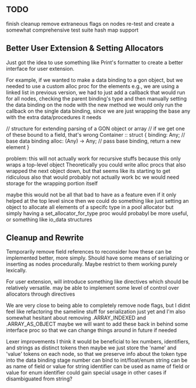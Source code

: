 
## TODO

finish cleanup
    remove extraneous flags on nodes
re-test and create a somewhat comprehensive test suite 
hash map support


## Better User Extension & Setting Allocators

Just got the idea to use something like Print's formatter to create a better interface for user extension.

For example, if we wanted to make a data binding to a gon object, but we needed to use a custom alloc proc for the elements
    e.g., we are using a linked list
        in previous version, we had to just add a callback that would run for all nodes, 
        checking the parent binding's type and then manually setting the data binding on the node
        with the new method we would only run the callback on the single data binding, since we are just wrapping the base any with the extra data/procedures it needs

// structure for extending parsing of a GON object or array
// if we get one of these bound to a field, that's wrong
Container :: struct {
    binding: Any; // base data binding
    alloc: (Any) -> Any; // pass base binding, return a new element
}

problem: this will not actually work for recursive stuffs
because this only wraps a top-level object
Theoretically you could write alloc procs that also wrapped the next object down, but that seems like its starting to get ridiculous
    also that would probably not actually work bc we would need storage for the wrapping portion itself

maybe this would not be all that bad to have as a feature even if it only helped at the top level
since then we could do something like just setting an object to allocate all elements of a specifc type in a pool allocator
but simply having a set_allocator_for_type proc would probabyl be more useful, or something like io_data structures




## Cleanup and Rewrite

Temporarily remove field references to reconsider how these can be implemented better, more simply.
    Should have some means of serializing or inserting as nodes procedurally.
    Maybe restrict to them working purely lexically.

For user extension, will introduce something like directives which should be relatively versatile. 
    may be able to implement some level of control over allocators through directives

We are very close to being able to completely remove node flags, but I didnt feel like refactoring the sameline stuff for serialization just yet
    and I'm also somewhat hesitant about removing .ARRAY_INDEXED and .ARRAY_AS_OBJECT
    maybe we will want to add these back in behind some interface proc so that we can change things around in future if needed

Lexer improvements
    I think it would be beneficial to lex numbers, identifiers, and strings as distinct tokens 
    then maybe we just store the 'name' and 'value' tokens on each node, so that we preserve info about the token type into the data binding stage
        number can bind to int/float/enum
        string can be as name of field or value for string
        identifier can be used as name of field or value for enum
            identifier could gain special usage in other cases if disambiguated from string?
    
